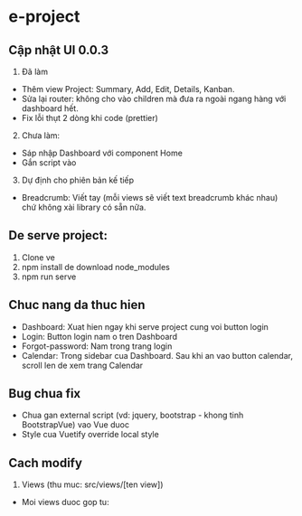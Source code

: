 # e-project

## Cập nhật UI 0.0.3

1. Đã làm

- Thêm view Project: Summary, Add, Edit, Details, Kanban.
- Sửa lại router: không cho vào children mà đưa ra ngoài ngang hàng với dashboard hết.
- Fix lỗi thụt 2 dòng khi code (prettier)

2. Chưa làm: 

- Sáp nhập Dashboard với component Home
- Gắn script vào

3. Dự định cho phiên bản kế tiếp

- Breadcrumb: Viết tay (mỗi views sẽ viết text breadcrumb khác nhau) chứ không xài library có sẵn nữa.

## De serve project:
1. Clone ve
2. npm install de download node_modules
3. npm run serve

## Chuc nang da thuc hien

- Dashboard: Xuat hien ngay khi serve project cung voi button login
- Login: Button login nam o tren Dashboard
- Forgot-password: Nam trong trang login
- Calendar: Trong sidebar cua Dashboard. Sau khi an vao button calendar, scroll len de xem trang
  Calendar

## Bug chua fix

- Chua gan external script (vd: jquery, bootstrap - khong tinh BootstrapVue) vao Vue duoc
- Style cua Vuetify override local style

## Cach modify

1. Views (thu muc: src/views/[ten view])

- Moi views duoc gop tu: <template> [ten view].html; <script> main.js; <style> main.css
- File main.js import external scripts cua AdminLTE (dang bi bug)
- File main.css import external styles cua AdminLTE.
  
2. Router (thu muc: src/router/index.js)

3. Link github AdminLTE: https://github.com/ColorlibHQ/AdminLTE
  
---

## Project start custom

```
npm start
```

## Project setup

```
npm install
```

### Compiles and hot-reloads for development

```
npm run serve
```

### Compiles and minifies for production

```
npm run build
```

### Lints and fixes files

```
npm run lint
```

### Customize configuration

See [Configuration Reference](https://cli.vuejs.org/config/).
